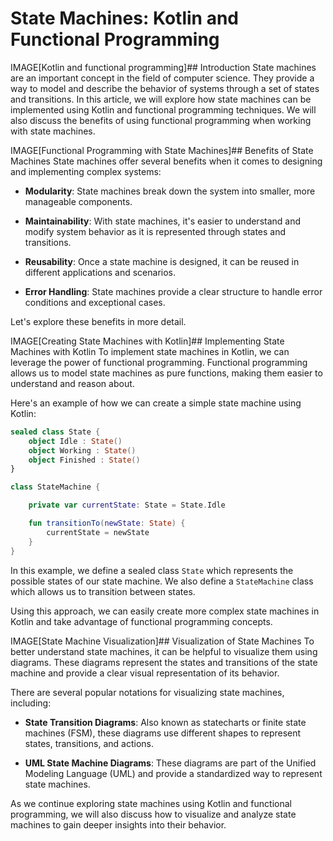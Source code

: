 # State Machines: Kotlin and Functional Programming

IMAGE[Kotlin and functional programming]## Introduction
State machines are an important concept in the field of computer science. They provide a way to model and describe the
behavior of systems through a set of states and transitions. In this article, we will explore how state machines can be
implemented using Kotlin and functional programming techniques. We will also discuss the benefits of using functional
programming when working with state machines.

IMAGE[Functional Programming with State Machines]## Benefits of State Machines
State machines offer several benefits when it comes to designing and implementing complex systems:

- **Modularity**: State machines break down the system into smaller, more manageable components.

- **Maintainability**: With state machines, it's easier to understand and modify system behavior as it is represented
  through states and transitions.

- **Reusability**: Once a state machine is designed, it can be reused in different applications and scenarios.

- **Error Handling**: State machines provide a clear structure to handle error conditions and exceptional cases.

Let's explore these benefits in more detail.

IMAGE[Creating State Machines with Kotlin]## Implementing State Machines with Kotlin
To implement state machines in Kotlin, we can leverage the power of functional programming. Functional programming
allows us to model state machines as pure functions, making them easier to understand and reason about.

Here's an example of how we can create a simple state machine using Kotlin:

```kotlin
sealed class State {
    object Idle : State()
    object Working : State()
    object Finished : State()
}

class StateMachine {

    private var currentState: State = State.Idle

    fun transitionTo(newState: State) {
        currentState = newState
    }
}
```

In this example, we define a sealed class `State` which represents the possible states of our state machine. We also
define a `StateMachine` class which allows us to transition between states.

Using this approach, we can easily create more complex state machines in Kotlin and take advantage of functional
programming concepts.

IMAGE[State Machine Visualization]## Visualization of State Machines
To better understand state machines, it can be helpful to visualize them using diagrams. These diagrams represent the
states and transitions of the state machine and provide a clear visual representation of its behavior.

There are several popular notations for visualizing state machines, including:

- **State Transition Diagrams**: Also known as statecharts or finite state machines (FSM), these diagrams use different
  shapes to represent states, transitions, and actions.

- **UML State Machine Diagrams**: These diagrams are part of the Unified Modeling Language (UML) and provide a
  standardized way to represent state machines.

As we continue exploring state machines using Kotlin and functional programming, we will also discuss how to visualize
and analyze state machines to gain deeper insights into their behavior.

